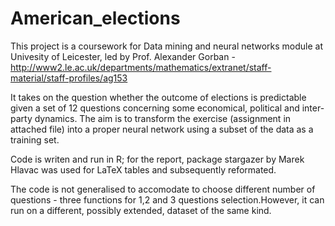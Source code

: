 # American_elections

This project is a coursework for Data mining and neural networks module at Univesity of Leicester, led by Prof. Alexander Gorban - http://www2.le.ac.uk/departments/mathematics/extranet/staff-material/staff-profiles/ag153

It takes on the question whether the outcome of elections is predictable given a set of 12 questions concerning some economical, political and inter-party dynamics. 
The aim is to transform the exercise (assignment in attached file) into a proper neural network using a subset of the data as a training set. 

Code is writen and run in R; for the report, package stargazer by Marek Hlavac was used for LaTeX tables and subsequently reformated. 

The code is not generalised to accomodate to choose different number of questions - three functions for 1,2 and 3 questions selection.However, it can run on a different, possibly extended, dataset of the same kind. 